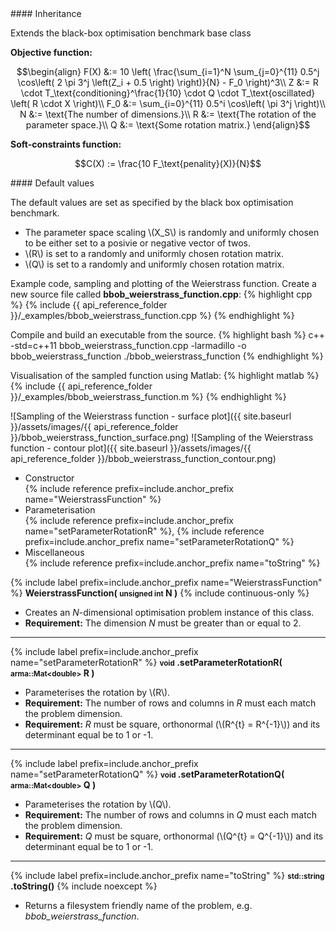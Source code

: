<div class="custom-callout custom-callout-info">
#### Inheritance

Extends the black-box optimisation benchmark base class
</div>

**Objective function:**

$$\begin{align}
F(X) &:= 10 \left( \frac{\sum_{i=1}^N \sum_{j=0}^{11} 0.5^j \cos\left( 2 \pi 3^j \left(Z_i + 0.5 \right) \right)}{N}  - F_0 \right)^3\\
Z &:= R \cdot T_\text{conditioning}^\frac{1}{10} \cdot Q \cdot T_\text{oscillated} \left( R \cdot X \right)\\
F_0 &:= \sum_{i=0}^{11} 0.5^i \cos\left( \pi 3^j \right)\\
N &:= \text{The number of dimensions.}\\
R &:= \text{The rotation of the parameter space.}\\
Q &:= \text{Some rotation matrix.}
\end{align}$$

**Soft-constraints function:**

$$C(X) := \frac{10 F_\text{penality}(X)}{N}$$

<div class="custom-callout custom-callout-info">
#### Default values

The default values are set as specified by the black box optimisation benchmark.

- The parameter space scaling \\(X_S\\) is randomly and uniformly chosen to be either set to a posivie or negative vector of twos.
- \\(R\\) is set to a randomly and uniformly chosen rotation matrix.
- \\(Q\\) is set to a randomly and uniformly chosen rotation matrix.
</div>

Example code, sampling and plotting of the Weierstrass function.
Create a new source file called **bbob_weierstrass_function.cpp**:
{% highlight cpp %}
{% include {{ api_reference_folder }}/_examples/bbob_weierstrass_function.cpp %}
{% endhighlight %}

Compile and build an executable from the source.
{% highlight bash %}
c++ -std=c++11 bbob_weierstrass_function.cpp -larmadillo -o bbob_weierstrass_function
./bbob_weierstrass_function
{% endhighlight %}

Visualisation of the sampled function using Matlab:
{% highlight matlab %}
{% include {{ api_reference_folder }}/_examples/bbob_weierstrass_function.m %}
{% endhighlight %}

![Sampling of the Weierstrass function - surface plot]({{ site.baseurl }}/assets/images/{{ api_reference_folder }}/bbob_weierstrass_function_surface.png)
![Sampling of the Weierstrass function - contour plot]({{ site.baseurl }}/assets/images/{{ api_reference_folder }}/bbob_weierstrass_function_contour.png)

- Constructor<br>
  {% include reference prefix=include.anchor_prefix name="WeierstrassFunction" %}
- Parameterisation<br>
  {% include reference prefix=include.anchor_prefix name="setParameterRotationR" %}, {% include reference prefix=include.anchor_prefix name="setParameterRotationQ" %}
- Miscellaneous<br>
  {% include reference prefix=include.anchor_prefix name="toString" %}

{% include label prefix=include.anchor_prefix name="WeierstrassFunction" %}
**WeierstrassFunction( <small>unsigned int</small> N )** {% include continuous-only %}

- Creates an *N*-dimensional optimisation problem instance of this class.
- **Requirement:** The dimension *N* must be greater than or equal to 2.

---
{% include label prefix=include.anchor_prefix name="setParameterRotationR" %}
**<small>void</small> .setParameterRotationR( <small>arma::Mat&lt;double&gt;</small> R )**

- Parameterises the rotation by \\(R\\).
- **Requirement:** The number of rows and columns in *R* must each match the problem dimension.
- **Requirement:** *R* must be square, orthonormal (\\(R^{t} = R^{-1}\\)) and its determinant equal be to 1 or -1.

---
{% include label prefix=include.anchor_prefix name="setParameterRotationQ" %}
**<small>void</small> .setParameterRotationQ( <small>arma::Mat&lt;double&gt;</small> Q )**

- Parameterises the rotation by \\(Q\\).
- **Requirement:** The number of rows and columns in *Q* must each match the problem dimension.
- **Requirement:** *Q* must be square, orthonormal (\\(Q^{t} = Q^{-1}\\)) and its determinant equal be to 1 or -1.

---
{% include label prefix=include.anchor_prefix name="toString" %}
**<small>std::string</small> .toString()** {% include noexcept %}

- Returns a filesystem friendly name of the problem, e.g. *bbob_weierstrass_function*.


